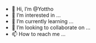 - 👋 Hi, I’m @Yottho
- 👀 I’m interested in ...
- 🌱 I’m currently learning ...
- 💞️ I’m looking to collaborate on ...
- 📫 How to reach me ...

<!---
Yottho/Yottho is a ✨ special ✨ repository because its `README.md` (this file) appears on your GitHub profile.
You can click the Preview link to take a look at your changes.
--->
